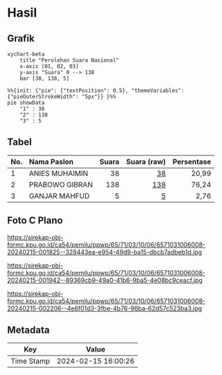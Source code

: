 # Hasil

## Grafik

```mermaid
xychart-beta
    title "Perolehan Suara Nasional"
    x-axis [01, 02, 03]
    y-axis "Suara" 0 --> 138
    bar [38, 138, 5]
```

```mermaid
%%{init: {"pie": {"textPosition": 0.5}, "themeVariables": {"pieOuterStrokeWidth": "5px"}} }%%
pie showData
    "1" : 38
    "2" : 138
    "3" : 5
```

## Tabel

| No. | Nama Paslon    | Suara | Suara (raw) | Persentase |
|:--- |:-------------- | -----:| -----------:| ----------:|
| 1   | ANIES MUHAIMIN | 38    | [38][p-1]   | 20,99      |
| 2   | PRABOWO GIBRAN | 138   | [138][p-2]  | 76,24      |
| 3   | GANJAR MAHFUD  | 5     | [5][p-3]    | 2,76       |


[p-1]: https://github.com/gigit-pemilu/pemilu-2024/blob/main/pilpres/hitung-suara/sub/65-kalimantan-utara/sub/71-kota-tarakan/sub/03-tarakan-timur/sub/1006-pantai-amal/sub/008-tps/sub/paslon-1.txt
[p-2]: https://github.com/gigit-pemilu/pemilu-2024/blob/main/pilpres/hitung-suara/sub/65-kalimantan-utara/sub/71-kota-tarakan/sub/03-tarakan-timur/sub/1006-pantai-amal/sub/008-tps/sub/paslon-2.txt
[p-3]: https://github.com/gigit-pemilu/pemilu-2024/blob/main/pilpres/hitung-suara/sub/65-kalimantan-utara/sub/71-kota-tarakan/sub/03-tarakan-timur/sub/1006-pantai-amal/sub/008-tps/sub/paslon-3.txt

## Foto C Plano

https://sirekap-obj-formc.kpu.go.id/ca54/pemilu/ppwp/65/71/03/10/06/6571031006008-20240215-001825--328443ea-e954-49d9-ba15-dbcb7adbeb1d.jpg

https://sirekap-obj-formc.kpu.go.id/ca54/pemilu/ppwp/65/71/03/10/06/6571031006008-20240215-001942--89369cb9-49a0-41b6-9ba5-4e08bc9ceacf.jpg

https://sirekap-obj-formc.kpu.go.id/ca54/pemilu/ppwp/65/71/03/10/06/6571031006008-20240215-002206--4e6f01d3-3fbe-4b76-96ba-62d57c523ba3.jpg


## Metadata

| Key        | Value               |
| ---------- | ------------------- |
| Time Stamp | 2024-02-15 16:00:26 |



